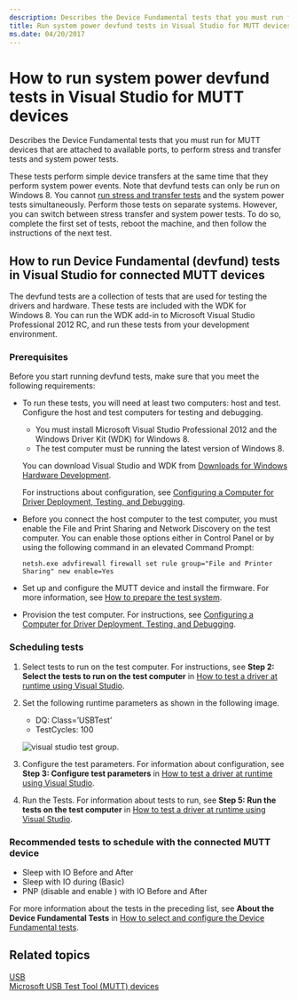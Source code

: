 ```yaml
---
description: Describes the Device Fundamental tests that you must run for MUTT devices that are attached to available ports.
title: Run system power devfund tests in Visual Studio for MUTT devices
ms.date: 04/20/2017
---
```


# How to run system power devfund tests in Visual Studio for MUTT devices


Describes the Device Fundamental tests that you must run for MUTT devices that are attached to available ports, to perform stress and transfer tests and system power tests.

These tests perform simple device transfers at the same time that they perform system power events. Note that devfund tests can only be run on Windows 8. You cannot [run stress and transfer tests](how-to-run-stress-and-transfer-and-super-mutt-performance-tests-for-mutt-devices.md) and the system power tests simultaneously. Perform those tests on separate systems. However, you can switch between stress transfer and system power tests. To do so, complete the first set of tests, reboot the machine, and then follow the instructions of the next test.

## How to run Device Fundamental (devfund) tests in Visual Studio for connected MUTT devices


The devfund tests are a collection of tests that are used for testing the drivers and hardware. These tests are included with the WDK for Windows 8. You can run the WDK add-in to Microsoft Visual Studio Professional 2012 RC, and run these tests from your development environment.

### Prerequisites

Before you start running devfund tests, make sure that you meet the following requirements:

-   To run these tests, you will need at least two computers: host and test. Configure the host and test computers for testing and debugging.

    -   You must install Microsoft Visual Studio Professional 2012 and the Windows Driver Kit (WDK) for Windows 8.
    -   The test computer must be running the latest version of Windows 8.

    You can download Visual Studio and WDK from [Downloads for Windows Hardware Development](https://go.microsoft.com/fwlink/p/?linkid=309780).

    For instructions about configuration, see [Configuring a Computer for Driver Deployment, Testing, and Debugging](/previous-versions//hh698272(v=vs.85)).

-   Before you connect the host computer to the test computer, you must enable the File and Print Sharing and Network Discovery on the test computer. You can enable those options either in Control Panel or by using the following command in an elevated Command Prompt:

    `netsh.exe advfirewall firewall set rule group="File and Printer Sharing" new enable=Yes`

-   Set up and configure the MUTT device and install the firmware. For more information, see [How to prepare the test system](mutt-testing-options.md).
-   Provision the test computer. For instructions, see [Configuring a Computer for Driver Deployment, Testing, and Debugging](/previous-versions//hh698272(v=vs.85)).

### Scheduling tests

1.  Select tests to run on the test computer. For instructions, see **Step 2: Select the tests to run on the test computer** in [How to test a driver at runtime using Visual Studio](https://go.microsoft.com/fwlink/p/?linkid=290770).
2.  Set the following runtime parameters as shown in the following image.

    -   DQ: Class=’USBTest’
    -   TestCycles: 100

    ![visual studio test group.](images/fig11-vs-testgroup.png)

3.  Configure the test parameters. For information about configuration, see **Step 3: Configure test parameters** in [How to test a driver at runtime using Visual Studio](https://go.microsoft.com/fwlink/p/?linkid=290770).
4.  Run the Tests. For information about tests to run, see **Step 5: Run the tests on the test computer** in [How to test a driver at runtime using Visual Studio](https://go.microsoft.com/fwlink/p/?linkid=290770).

### Recommended tests to schedule with the connected MUTT device

-   Sleep with IO Before and After
-   Sleep with IO during (Basic)
-   PNP (disable and enable ) with IO Before and After

For more information about the tests in the preceding list, see **About the Device Fundamental Tests** in [How to select and configure the Device Fundamental tests](https://go.microsoft.com/fwlink/p/?linkid=316387).

## Related topics
[USB](../index.yml)  
[Microsoft USB Test Tool (MUTT) devices](microsoft-usb-test-tool--mutt--devices.md)
